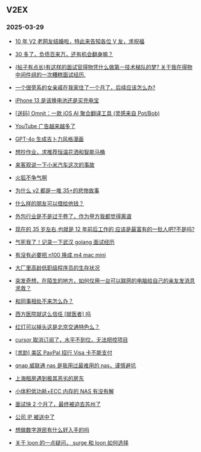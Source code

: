## V2EX 
### 2025-03-29

+ [10 年 V2 老网友结婚啦，特此来告知各位 V 友，求祝福](https://www.v2ex.com/t/1121713)

+ [30 多了，负债百来万，还有机会翻身嘛？](https://www.v2ex.com/t/1121755)

+ [(帖子有点长)有这样的面试官得物凭什么做第一技术梯队的梦? 关于我在得物中间件组的一次糟糕面试经历.](https://www.v2ex.com/t/1121646)

+ [一个很旁系的女亲戚在我家住了一个月了，后续应该怎么办?](https://www.v2ex.com/t/1121768)

+ [iPhone 13 是该换电池还是买充电宝](https://www.v2ex.com/t/1121652)

+ [[送码] Omnit：一款 iOS AI 聚合翻译工具 (灵感来自 Pot/Bob)](https://www.v2ex.com/t/1121656)

+ [YouTube 广告越来越多了](https://www.v2ex.com/t/1121659)

+ [GPT-4o 生成吉卜力风格漫画](https://www.v2ex.com/t/1121649)

+ [想抄作业，求推荐恒温花洒和智能马桶](https://www.v2ex.com/t/1121655)

+ [来客观说一下小米汽车这次的事故](https://www.v2ex.com/t/1121820)

+ [火狐不争气啊](https://www.v2ex.com/t/1121796)

+ [为什么 v2 都是一堆 35+的悲惨故事](https://www.v2ex.com/t/1121719)

+ [什么样的朋友可以借给他钱？](https://www.v2ex.com/t/1121775)

+ [外包行业是不是过于卷了，作为甲方我都觉得离谱](https://www.v2ex.com/t/1121695)

+ [现在的 35 岁左右,也就是 12 年前后工作的 应该是最富有的一批人吧?不是吗?](https://www.v2ex.com/t/1121831)

+ [气死我了！记录一下武汉 golang 面试经历](https://www.v2ex.com/t/1121740)

+ [有没有必要把 n100 换成 m4 mac mini](https://www.v2ex.com/t/1121811)

+ [大厂里高龄低职级程序员的生存状况](https://www.v2ex.com/t/1121728)

+ [突发奇想，在陌生的地方，如何仅用一台可以联网的电脑给自己的亲友发消息求救？](https://www.v2ex.com/t/1121746)

+ [和同事相处不来怎么办？](https://www.v2ex.com/t/1121809)

+ [西方医院就这么信任 [就医者] 吗](https://www.v2ex.com/t/1121782)

+ [红灯可以掉头这是北京交通特色么？](https://www.v2ex.com/t/1121902)

+ [cursor 取消订阅了，水平不到位，无法把控项目](https://www.v2ex.com/t/1121897)

+ [[求助] 美区 PayPal 招行 Visa 卡不能支付](https://www.v2ex.com/t/1121918)

+ [qnap 威联通 nas 是我用过最难用的 nas，谨慎避坑](https://www.v2ex.com/t/1121877)

+ [上海租房遇到极其恶劣的房东](https://www.v2ex.com/t/1121858)

+ [小体积低功耗+ECC 内存的 NAS 有没有解](https://www.v2ex.com/t/1121941)

+ [面试快 2 个月了，最终被迫去苏州了](https://www.v2ex.com/t/1121886)

+ [公司 IP 被送中了](https://www.v2ex.com/t/1121926)

+ [想做数字游民有什么好入手的吗](https://www.v2ex.com/t/1121915)

+ [关于 loon 的一点疑问， surge 和 loon 如何选择](https://www.v2ex.com/t/1121952)

